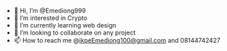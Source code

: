 - 👋 Hi, I’m @Emediong999
- 👀 I’m interested in Crypto 
- 🌱 I’m currently learning web design 
- 💞️ I’m looking to collaborate on any project 
- 📫 How to reach me @ikpeEmediong100@gmail.com and 08144742427 

<!---
Emediong999/Emediong999 is a ✨ special ✨ repository because its `README.md` (this file) appears on your GitHub profile.
You can click the Preview link to take a look at your changes.
--->
